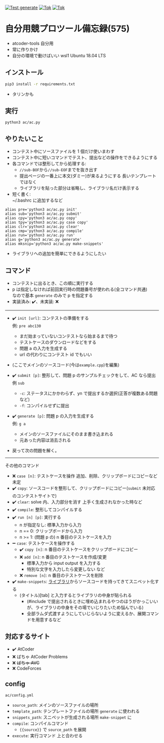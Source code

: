 [![Test generate](https://github.com/tqkoh/ac/actions/workflows/test_generate.yaml/badge.svg)](https://github.com/tqkoh/ac/actions/workflows/test_generate.yaml)
[![Tqk](https://img.shields.io/endpoint?url=https%3A%2F%2Fatcoder-badges.now.sh%2Fapi%2Fatcoder%2Fjson%2FTqk)](https://atcoder.jp/users/Tqk)
[![Tqk](https://img.shields.io/endpoint?url=https%3A%2F%2Fatcoder-badges.now.sh%2Fapi%2Fcodeforces%2Fjson%2FTqk)](https://codeforces.com/profile/Tqk)

# **自分用**競プロツール備忘録(575)

- atcoder-tools 自分用
- 常に作りかけ
- 自分の環境で動けばいい wsl1 Ubuntu 18.04 LTS

## インストール
```bash
pip3 install -r requirements.txt
```
- タリンかも

## 実行
```
python3 ac/ac.py
```

## やりたいこと

- コンテスト中にソースファイルを 1 個だけ使いまわす
- コンテスト中に短いコマンドでテスト、提出などの操作をできるようにする
- 各コマンドでは整形してから処理する:
	- `//sub-BOF`から`//sub-EOF`までを抜き出す
	- 提出ページの一番上に本文(ダミー)が来るようにする 長いテンプレートではなく
	- ライブラリを貼った部分は省略し、ライブラリ名だけ表示する
- 短く書く: <br>
~/.bashrc に追加するなど
```
alias pre='python3 ac/ac.py init'
alias sub='python3 ac/ac.py submit'
alias cpy='python3 ac/ac.py copy'
alias tpy='python3 ac/ac.py case copy'
alias clr='python3 ac/ac.py clear'
alias cmp='python3 ac/ac.py compile'
alias run='python3 ac/ac.py run'
alias g='python3 ac/ac.py generate'
alias mksnip='python3 ac/ac.py make-snippets'
```
- ライブラリへの追加を簡単にできるようにしたい

## コマンド

- コンテストに出るとき、この順に実行する
- p は指定しなければ前回実行時の問題番号が使われる(全コマンド共通)<br>なので基本 `generate` のみで p を指定する
- 実装済み: :heavy_check_mark:、未実装: :x:

---

- :heavy_check_mark: `init [url]`: コンテストの準備をする<br>例: `pre abc130`
  - まだ始まっていないコンテストなら始まるまで待つ
  - テストケースのダウンロードなどをする
  - 問題 a の入力を生成する
  - url の代わりにコンテスト id でもいい

- (ここでメインのソースコード(今は`example.cpp`)を編集)

- :heavy_check_mark: `submit [p]`: 整形して、問題 p のサンプルチェックをして、AC なら提出<br>例 `sub`
  - `-c`: ステータスにかかわらず、yn で提出するか選択(正答が複数ある問題など)
  - `-f`: コンパイルせずに提出

- :heavy_check_mark: `generate [p]`: 問題 p の入力を生成する<br>例: `g a`
  - メインのソースファイルにそのまま書き込まれる
  - 元あった内容は消去される

- 戻って次の問題を解く。

---

その他のコマンド

- :x: `case [n]`: テストケースを操作 追加、削除、クリップボードにコピーなど 未定
- :heavy_check_mark: `copy`: ソースコードを整形して、クリップボードにコピー(`submit` 未対応のコンテストサイトで)
- :heavy_check_mark: `clear`: solve 内、入力部分を消す 上手く生成されなかった時など
- :heavy_check_mark: `compile`: 整形してコンパイルする
- :heavy_check_mark: `run [n] [p]`: 実行する
  - n が指定なし: 標準入力から入力
  - n == 0: クリップボードから入力
  - n >= 1: (問題 p の) n 番目のテストケースを入力
- :heavy_minus_sign: `case`: テストケースを操作する
  - :heavy_check_mark: `copy [n]`: n 番目のテストケースをクリップボードにコピー
  - :x: `add [n]`: n 番目のテストケースを作成/変更
    - 標準入力から input output を入力する
    - 特別な文字を入力したら変更しない など
  - :x: `remove [n]`: n 番目のテストケースを削除
- :heavy_check_mark: `make-snippets`: [ライブラリ](https://tqk.blue/library/)からソースコードを持ってきてスニペット化する
  - (タイトル)[tab] と入力するとライブラリの中身が貼られる
    - (#include で提出されるときに埋め込まれるやつのほうがかっこいいが、ライブラリの中身をその場でいじりたいため悩んでいる)
    - 全部ラムダ式渡すようにしていじらないように変えるか、展開コマンドを用意するなど

## 対応するサイト

- :heavy_check_mark: AtCoder
- :x: ばちゃ AtCoder Problems
- :x: ~~ばちゃ AVC~~
- :x: CodeForces

## config
`ac/config.yml`
- `source_path`: メインのソースファイルの場所
- `template_path`: テンプレートファイルの場所 `generate` に使われる
- `snippets_path`: スニペットが生成される場所 `make-snippet` に
- `compile`: コンパイルコマンド
  - `{{source}}` で `source_path` を展開
- `execute`: 実行コマンド 上と合わせる
